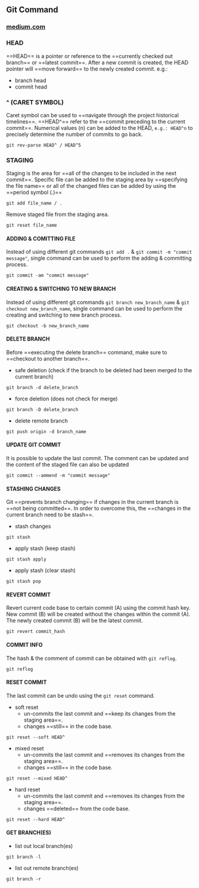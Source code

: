## Git Command
### [medium.com](https://levelup.gitconnected.com/10-must-know-git-commands-for-software-engineers-ffc6687d6dfd)

### HEAD
==HEAD== is a pointer or reference to the ==currently checked out branch== or ==latest commit==. After a new commit is created, the HEAD pointer will ==move forward== to the newly created commit.
e.g.:
- branch head
- commit head
### ^ (CARET SYMBOL)
Caret symbol can be used to ==navigate through the project historical timelines==. ==HEAD^== refer to the ==commit preceding to the current commit==. Numerical values (n) can be added to the HEAD, `e.g.: HEAD^n` to precisely determine the number of commits to go back.
```git
git rev-parse HEAD^ / HEAD^5
```
### STAGING
Staging is the area for ==all of the changes to be included in the next commit==. Specific file can be added to the staging area by ==specifying the file name== or all of the changed files can be added by using the ==period symbol (.)==
```git
git add file_name / .
```
Remove staged file from the staging area.
```git
git reset file_name
```
#### ADDING & COMITTING FILE
Instead of using different git commands `git add .` & `git commit -m "commit message"`, single command can be used to perform the adding & committing process.
```git
git commit -am "commit message"
```
#### CREATING & SWITCHING TO NEW BRANCH
Instead of using different git commands `git branch new_branch_name` & `git checkout new_branch_name`, single command can be used to perform the creating and switching to new branch process.
```git
git checkout -b new_branch_name
```
#### DELETE BRANCH
Before ==executing the delete branch== command, make sure to ==checkout to another branch==.
- safe deletion (check if the branch to be deleted had been merged to the current branch)
```git
git branch -d delete_branch
```
- force deletion (does not check for merge)
```git
git branch -D delete_branch
```
- delete remote branch
```git
git push origin -d branch_name
```
#### UPDATE GIT COMMIT
It is possible to update the last commit. The comment can be updated and the content of the staged file can also be updated
```git
git commit --ammend -m "commit message"
```
#### STASHING CHANGES
Git ==prevents branch changing== if changes in the current branch is ==not being committed==. In order to overcome this, the ==changes in the current branch need to be stash==.
- stash changes
```git
git stash
```
- apply stash (keep stash)
```git
git stash apply
```
- apply stash (clear stash)
```git
git stash pop
```
#### REVERT COMMIT
Revert current code base to certain commit (A) using the commit hash key. New commit (B) will be created without the changes within the commit (A). The newly created commit (B) will be the latest commit.
```git
git revert commit_hash
```
#### COMMIT INFO
The hash & the comment of commit can be obtained with `git reflog`.
```git
git reflog
```
#### RESET COMMIT
The last commit can be undo using the `git reset` command.
- soft reset
	- un-commits the last commit and ==keep its changes from the staging area==.
	- changes ==still== in the code base.
```git
git reset --soft HEAD^
```
- mixed reset
	- un-commits the last commit and ==removes its changes from the staging area==.
	- changes ==still== in the code base.
```git
git reset --mixed HEAD^
```
- hard reset
	- un-commits the last commit and ==removes its changes from the staging area==.
	- changes ==deleted== from the code base.
```git
git reset --hard HEAD^
```
#### GET BRANCH(ES)
- list out local branch(es)
```git
git branch -l
```
- list out remote branch(es)
```git
git branch -r
```
